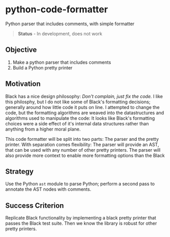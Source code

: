 # python-code-formatter

Python parser that includes comments, with simple formatter

> **Status** - In development, does not work 

## Objective

1. Make a python parser that includes comments
2. Build a Python pretty printer


## Motivation

Black has a nice design philosophy: *Don't complain, just fix the code.*  I like this philosphy, but I do not like some of Black's formatting decisions; generally around how little code it puts on line.  I attempted to change the code, but the formatting algorithms are weaved into the datastructures and algorithms used to manipulate the code: It looks like Black's formatting choices were a side effect of it's internal data structures rather than anything from a higher moral plane.

This code formatter will be split into two parts: The parser and the pretty printer. With separation comes flexibility: The parser will provide an AST, that can be used with any number of other pretty printers. The parser will also provide more context to enable more formatting options than the Black 

## Strategy

Use the Python `ast` module to parse Python; perform a second pass to annotate the AST nodes with comments.  

## Success Criterion

Replicate Black functionality by implementing a black pretty printer that passes the Black test suite.  Then we know the library is robust for other pretty printers. 

